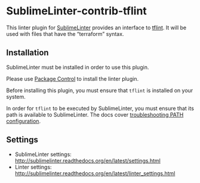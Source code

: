 SublimeLinter-contrib-tflint
================================

This linter plugin for [SublimeLinter](https://github.com/SublimeLinter/SublimeLinter) provides an interface to [tflint](https://github.com/terraform-linters/tflint). It will be used with files that have the “terraform” syntax.

## Installation
SublimeLinter must be installed in order to use this plugin. 

Please use [Package Control](https://packagecontrol.io) to install the linter plugin.

Before installing this plugin, you must ensure that `tflint` is installed on your system.

In order for `tflint` to be executed by SublimeLinter, you must ensure that its path is available to SublimeLinter. The docs cover [troubleshooting PATH configuration](http://sublimelinter.readthedocs.io/en/latest/troubleshooting.html#finding-a-linter-executable).

## Settings
- SublimeLinter settings: http://sublimelinter.readthedocs.org/en/latest/settings.html
- Linter settings: http://sublimelinter.readthedocs.org/en/latest/linter_settings.html
